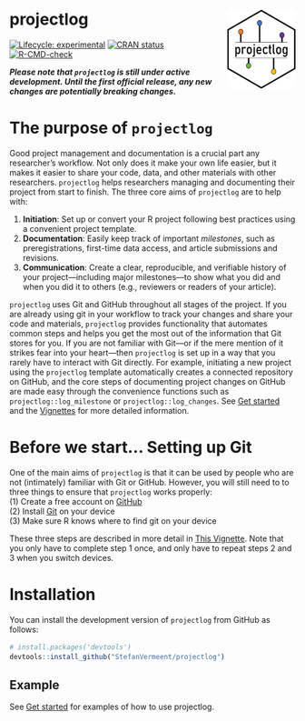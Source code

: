 
<!-- README.md is generated from README.Rmd. Please edit that file -->

# projectlog <a href="https://stefanvermeent.github.io/projectlog/"><img src="man/figures/logo.png" align="right" height="139" /></a>

<!-- badges: start -->

[![Lifecycle:
experimental](https://img.shields.io/badge/lifecycle-experimental-orange.svg)](https://lifecycle.r-lib.org/articles/stages.html#experimental)
[![CRAN
status](https://www.r-pkg.org/badges/version/projectlog)](https://CRAN.R-project.org/package=projectlog)  
[![R-CMD-check](https://github.com/stefanvermeent/projectlog/actions/workflows/R-CMD-check.yaml/badge.svg)](https://github.com/stefanvermeent/projectlog/actions/workflows/R-CMD-check.yaml)
<!-- badges: end -->

***Please note that `projectlog` is still under active development.
Until the first official release, any new changes are potentially
breaking changes.***

# The purpose of `projectlog`

Good project management and documentation is a crucial part any
researcher’s workflow. Not only does it make your own life easier, but
it makes it easier to share your code, data, and other materials with
other researchers. `projectlog` helps researchers managing and
documenting their project from start to finish. The three core aims of
`projectlog` are to help with:

1.  **Initiation**: Set up or convert your R project following best
    practices using a convenient project template.
2.  **Documentation**: Easily keep track of important *milestones*, such
    as preregistrations, first-time data access, and article submissions
    and revisions.
3.  **Communication**: Create a clear, reproducible, and verifiable
    history of your project—including major milestones—to show what you
    did and when you did it to others (e.g., reviewers or readers of
    your article).

`projectlog` uses Git and GitHub throughout all stages of the project.
If you are already using git in your workflow to track your changes and
share your code and materials, `projectlog` provides functionality that
automates common steps and helps you get the most out of the information
that Git stores for you. If you are not familiar with Git—or if the mere
mention of it strikes fear into your heart—then `projectlog` is set up
in a way that you rarely have to interact with Git directly. For
example, initiating a new project using the `projectlog` template
automatically creates a connected repository on GitHub, and the core
steps of documenting project changes on GitHub are made easy through the
convenience functions such as `projectlog::log_milestone` or
`projectlog::log_changes`. See [Get
started](https://stefanvermeent.github.io/projectlog/articles/projectlog.html)
and the
[Vignettes](https://stefanvermeent.github.io/projectlog/articles/) for
more detailed information.

# Before we start… Setting up Git

One of the main aims of `projectlog` is that it can be used by people
who are not (intimately) familiar with Git or GitHub. However, you will
still need to to three things to ensure that `projectlog` works
properly:<br> (1) Create a free account on
[GitHub](https://github.com/join)<br> (2) Install
[Git](https://git-scm.com/downloads) on your device<br> (3) Make sure R
knows where to find git on your device<br>

These three steps are described in more detail in [This
Vignette](https://stefanvermeent.github.io/projectlog/articles/setting-up-git.html).
Note that you only have to complete step 1 once, and only have to repeat
steps 2 and 3 when you switch devices.

# Installation

You can install the development version of `projectlog` from GitHub as
follows:

``` r
# install.packages('devtools')
devtools::install_github("StefanVermeent/projectlog")
```

## Example

See [Get
started](https://stefanvermeent.github.io/projectlog/articles/projectlog.html)
for examples of how to use projectlog.
